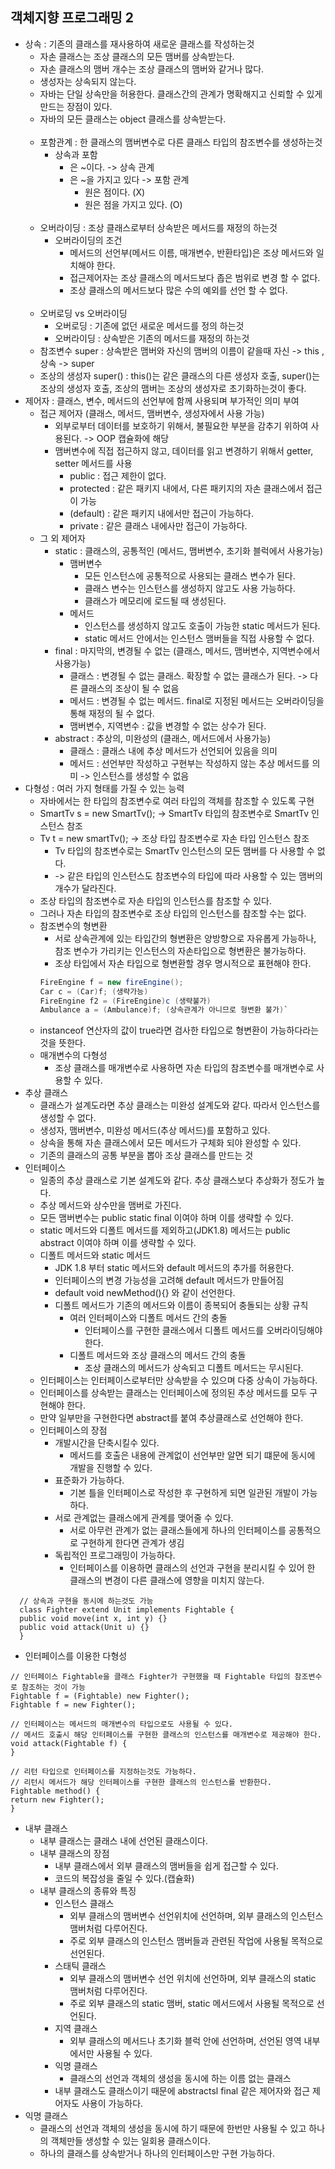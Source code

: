 객체지향 프로그래밍 2
---------------

* 상속 : 기존의 클래스를 재사용하여 새로운 클래스를 작성하는것
    * 자손 클래스는 조상 클래스의 모든 맴버를 상속받는다.
    * 자손 클래스의 맴버 개수는 조상 클래스의 맴버와 같거나 많다.
    * 생성자는 상속되지 않는다.
    * 자바는 단일 상속만을 허용한다. 클래스간의 관계가 명확해지고 신뢰할 수 있게 만드는 장점이 있다.
    * 자바의 모든 클래스는 object 클래스를 상속받는다.
      <br/><br/>
    * 포함관계 : 한 클래스의 맴버변수로 다른 클래스 타입의 참조변수를 생성하는것
        * 상속과 포함
            * 은 ~이다. -> 상속 관계
            * 은 ~을 가지고 있다 -> 포함 관계
                * 원은 점이다. (X)
                * 원은 점을 가지고 있다. (O)
                  <br/><br/>
    * 오버라이딩 : 조상 클래스로부터 상속받은 메서드를 재정의 하는것
        * 오버라이딩의 조건
            * 메서드의 선언부(메서드 이름, 매개변수, 반환타입)은 조상 메서드와 일치해야 한다.
            * 접근제어자는 조상 클래스의 메서드보다 좁은 범위로 변경 할 수 없다.
            * 조상 클래스의 메서드보다 많은 수의 예외를 선언 할 수 없다.
              <br/><br/>
    * 오버로딩 vs 오버라이딩
        * 오버로딩 : 기존에 없던 새로운 메서드를 정의 하는것
        * 오버라이딩 : 상속받은 기존의 메서드를 재정의 하는것
    * 참조변수 super : 상속받은 맴버와 자신의 맴버의 이름이 같을때 자신 -> this , 상속 -> super
    * 조상의 생성자 super() : this()는 같은 클래스의 다른 생성자 호출, super()는 조상의 생성자 호출, 조상의 맴버는 조상의 생성자로 초기화하는것이 좋다.
* 제어자 : 클래스, 변수, 메서드의 선언부에 함께 사용되며 부가적인 의미 부여
    * 접근 제어자 (클래스, 메서드, 맴버변수, 생성자에서 사용 가능)
        * 외부로부터 데이터를 보호하기 위해서, 불필요한 부분을 감추기 위하여 사용된다. -> OOP 캡슐화에 해당
        * 맴버변수에 직접 접근하지 않고, 데이터를 읽고 변경하기 위해서 getter, setter 메서드를 사용
            * public : 접근 제한이 없다.
            * protected : 같은 패키지 내에서, 다른 패키지의 자손 클래스에서 접근이 가능
            * (default) : 같은 패키지 내에서만 접근이 가능하다.
            * private : 같은 클래스 내에사만 접근이 가능하다.
    * 그 외 제어자
        * static : 클래스의, 공통적인 (메서드, 맴버변수, 초기화 블럭에서 사용가능)
            * 맴버변수
                * 모든 인스턴스에 공통적으로 사용되는 클래스 변수가 된다.
                * 클래스 변수는 인스턴스를 생성하지 않고도 사용 가능하다.
                * 클래스가 메모리에 로드될 때 생성된다.
            * 메서드
                * 인스턴스를 생성하지 않고도 호출이 가능한 static 메서드가 된다.
                * static 메서드 안에서는 인스턴스 맴버들을 직접 사용할 수 없다.
        * final : 마지막의, 변경될 수 없는 (클래스, 메서드, 맴버변수, 지역변수에서 사용가능)
            * 클래스 : 변경될 수 없는 클래스. 확장할 수 없는 클래스가 된다. -> 다른 클래스의 조상이 될 수 없음
            * 메서드 : 변경될 수 없는 메서드. final로 지정된 메서드는 오버라이딩을 통해 재정의 될 수 없다.
            * 맴버변수, 지역변수 : 값을 변경할 수 없는 상수가 된다.
        * abstract : 추상의, 미완성의 (클래스, 메서드에서 사용가능)
            * 클래스 : 클래스 내에 추상 메서드가 선언되어 있음을 의미
            * 메서드 : 선언부만 작성하고 구현부는 작성하지 않는 추상 메서드를 의미 -> 인스턴스를 생성할 수 없음
* 다형성 : 여러 가지 형태를 가질 수 있는 능력
    * 자바에서는 한 타입의 참조변수로 여러 타입의 객체를 참조할 수 있도록 구현
    * SmartTv s = new SmartTv(); -> SmartTv 타입의 참조변수로 SmartTv 인스턴스 참조
    * Tv t = new smartTv(); -> 조상 타입 참조변수로 자손 타입 인스턴스 참조
        * Tv 타입의 참조변수로는 SmartTv 인스턴스의 모든 맴버를 다 사용할 수 없다.
        * -> 같은 타입의 인스턴스도 참조변수의 타입에 따라 사용할 수 있는 맴버의 개수가 달라진다.
    * 조상 타입의 참조변수로 자손 타입의 인스턴스를 참조할 수 있다.
    * 그러나 자손 타입의 참조변수로 조상 타입의 인스턴스를 참조할 수는 없다.
    * 참조변수의 형변환
        * 서로 상속관계에 있는 타입간의 형변환은 양방향으로 자유롭게 가능하나, 참조 변수가 가리키는 인스턴스의 자손타입으로 형변환은 불가능하다.
        * 조상 타입에서 자손 타입으로 형변환할 경우 명시적으로 표현해야 한다.
          <br/>
      ``` java
      FireEngine f = new fireEngine();
      Car c = (Car)f; (생략가능)
      FireEngine f2 = (FireEngine)c (생략불가)
      Ambulance a = (Ambulance)f; (상속관계가 아니므로 형변환 불가)`
      ```
    * instanceof 연산자의 값이 true라면 검사한 타입으로 형변환이 가능하다라는 것을 뜻한다.
    * 매개변수의 다형성
        * 조상 클래스를 매개변수로 사용하면 자손 타입의 참조변수를 매개변수로 사용할 수 있다.
* 추상 클래스
    * 클래스가 설계도라면 추상 클래스는 미완성 설계도와 같다. 따라서 인스턴스를 생성할 수 없다.
    * 생성자, 맴버변수, 미완성 메서드(추상 메서드)를 포함하고 있다.
    * 상속을 통해 자손 클래스에서 모든 메서드가 구체화 되야 완성할 수 있다.
    * 기존의 클래스의 공통 부분을 뽑아 조상 클래스를 만드는 것
* 인터페이스
    * 일종의 추상 클래스로 기본 설계도와 같다. 추상 클래스보다 추상화가 정도가 높다.
    * 추상 메서드와 상수만을 맴버로 가진다.
    * 모든 맴버변수는 public static final 이여야 하며 이를 생략할 수 있다.
    * static 메서드와 디폴트 메서드를 제외하고(JDK1.8) 메서드는 public abstract 이여야 하며 이를 생략할 수 있다.
    * 디폴트 메서드와 static 메서드
        * JDK 1.8 부터 static 메서드와 default 메서드의 추가를 허용한다.
        * 인터페이스의 변경 가능성을 고려해 default 메서드가 만들어짐
        * default void newMethod(){} 와 같이 선언한다.
        * 디폴트 메서드가 기존의 메서드와 이름이 종복되어 충돌되는 상황 규칙
            * 여러 인터페이스와 디폴트 메서드 간의 충돌
                * 인터페이스를 구현한 클래스에서 디폴트 메서드를 오버라이딩해야 한다.
            * 디폴트 메서드와 조상 클래스의 메서드 간의 충돌
                * 조상 클래스의 메서드가 상속되고 디폴트 메서드는 무시된다.
    * 인터페이스는 인터페이스로부터만 상속받을 수 있으며 다중 상속이 가능하다.
    * 인터페이스를 상속받는 클래스는 인터페이스에 정의된 추상 메서드를 모두 구현해야 한다.
    * 만약 일부만을 구현한다면 abstract를 붙여 추상클래스로 선언해야 한다.
    * 인터페이스의 장점
        * 개발시간을 단축시킬수 있다.
            * 메서드를 호출은 내용에 관계없이 선언부만 알면 되기 떄문에 동시에 개발을 진행할 수 있다.
        * 표준화가 가능하다.
            * 기본 틀을 인터페이스로 작성한 후 구현하게 되면 일관된 개발이 가능하다.
        * 서로 관계없는 클래스에게 관계를 맺어줄 수 있다.
            * 서로 아무런 관계가 없는 클래스들에게 하나의 인터페이스를 공통적으로 구현하게 한다면 관계가 생김
        * 독립적인 프로그래밍이 가능하다.
            * 인터페이스를 이용하면 클래스의 선언과 구현을 분리시킬 수 있어 한 클래스의 변경이 다른 클래스에 영향을 미치지 않는다.

```
  // 상속과 구현을 동시에 하는것도 가능
  class Fighter extend Unit implements Fightable {
  public void move(int x, int y) {}
  public void attack(Unit u) {}
  }
```

* 인터페이스를 이용한 다형성

```
// 인터페이스 Fightable을 클래스 Fighter가 구현했을 때 Fightable 타입의 참조변수로 참조하는 것이 가능
Fightable f = (Fightable) new Fighter();
Fightable f = new Fighter();

// 인터페이스는 메서드의 매개변수의 타입으로도 사용될 수 있다.
// 메서드 호출시 해당 인터페이스를 구현한 클래스의 인스턴스를 매개변수로 제공해야 한다.
void attack(Fightable f) {
} 

// 리턴 타입으로 인터페이스를 지정하는것도 가능하다.
// 리턴시 메서드가 해당 인터페이스를 구현한 클래스의 인스턴스를 반환한다. 
Fightable method() {
return new Fighter();
}
```

* 내부 클래스
    * 내부 클래스는 클래스 내에 선언된 클래스이다.
    * 내부 클래스의 장점
        * 내부 클래스에서 외부 클래스의 맴버들을 쉽게 접근할 수 있다.
        * 코드의 복잡성을 줄일 수 있다.(캡슐화)
    * 내부 클래스의 종류와 특징
        * 인스턴스 클래스
            * 외부 클래스의 맴버변수 선언위치에 선언하며, 외부 클래스의 인스턴스 맴버처럼 다루어진다.
            * 주로 외부 클래스의 인스턴스 맴버들과 관련된 작업에 사용될 목적으로 선언된다.
        * 스태틱 클래스
            * 외부 클래스의 맴버변수 선언 위치에 선언하며, 외부 클래스의 static 맴버처럼 다루어진다.
            * 주로 외부 클래스의 static 맴버, static 메서드에서 사용될 목적으로 선언된다.
        * 지역 클래스
            * 외부 클래스의 메서드나 초기화 블럭 안에 선언하며, 선언된 영역 내부에서만 사용될 수 있다.
        * 익명 클래스
            * 클래스의 선언과 객체의 생성을 동시에 하는 이름 없는 클래스
        * 내부 클래스도 클래스이기 때문에 abstractsl final 같은 제어자와 접근 제어자도 사용이 가능하다.
* 익명 클래스
    * 클래스의 선언과 객체의 생성을 동시에 하기 때문에 한번만 사용될 수 있고 하나의 객체만들 생성할 수 있는 일회용 클래스이다.
    * 하나의 클래스를 상속받거나 하나의 인터페이스만 구현 가능하다.
